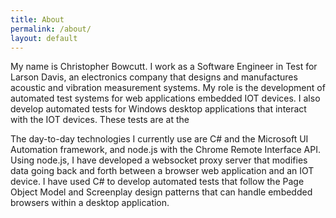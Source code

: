 ```yaml
---
title: About
permalink: /about/
layout: default
---
```


My name is Christopher Bowcutt. I work as a Software Engineer in Test for Larson Davis, an electronics company that designs 
and manufactures acoustic and vibration measurement systems. My role is the development of automated test systems for web applications
embedded IOT devices. I also develop automated tests for Windows desktop applications that interact with the IOT devices. These tests are 
at the

The day-to-day technologies I currently use are C# and the Microsoft UI Automation framework, and node.js with the Chrome Remote Interface API.
Using node.js, I have developed a websocket proxy server that modifies data going back and forth between a browser web application and an IOT device.
I have used C# to develop automated tests that follow the Page Object Model and Screenplay design patterns that can handle embedded browsers within
a desktop application.
